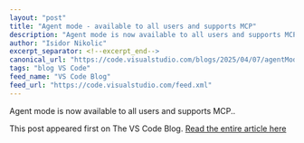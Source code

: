 ```yaml
---
layout: "post"
title: "Agent mode - available to all users and supports MCP"
description: "Agent mode is now available to all users and supports MCP.."
author: "Isidor Nikolic"
excerpt_separator: <!--excerpt_end-->
canonical_url: "https://code.visualstudio.com/blogs/2025/04/07/agentMode"
tags: "blog VS Code"
feed_name: "VS Code Blog"
feed_url: "https://code.visualstudio.com/feed.xml"
---
```


Agent mode is now available to all users and supports MCP..<!--excerpt_end-->

This post appeared first on The VS Code Blog. [Read the entire article here](https://code.visualstudio.com/blogs/2025/04/07/agentMode)
